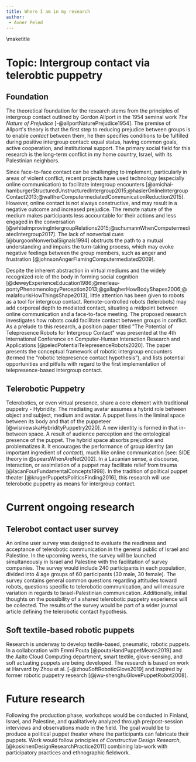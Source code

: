 ```yaml
---
title: Where I am in my research
author:
 - Avner Peled
---
```

 
\maketitle

# Topic: Intergroup contact via telerobtic puppetry
## Foundation
The theoretical foundation for the research stems from the principles of intergroup contact outlined by Gordon Allport in the 1954 seminal work _The Nature of Prejudice_ [-@allportNaturePrejudice1954]. The premise of Allport's theory is that the first step to reducing prejudice between groups is to enable _contact_ between them, he then specifies conditions to be fulfilled during positive intergroup contact: equal status, having common goals, active cooperation, and institutional support. The primary social field for this research is the long-term conflict in my home country, Israel, with its Palestinian neighbors. 

Since face-to-face contact can be challenging to implement, particularly in areas of violent conflict, recent projects have used technology (especially online communication) to facilitate intergroup encounters [@amichai-hamburgerStructuredUnstructuredIntergroup2015;@haslerOnlineIntergroupContact2013;@waltherComputermediatedCommunicationReduction2015]. However, online contact is not always constructive, and may result in a negative outcome and increased prejudice. The remote nature of the medium makes participants less accountable for their actions and less engaged in the conversation [@whiteImprovingIntergroupRelations2015;@schumannWhenComputermediatedIntergroup2017]. The lack of nonverbal cues [@burgoonNonverbalSignals1994] obstructs the path to a mutual understanding and impairs the turn-taking process, which may evoke negative feelings between the group members, such as anger and frustration [@johnsonAngerFlamingComputermediated2009].

Despite the inherent abstraction in virtual mediums and the widely recognized role of the body in forming social cognition [@deweyExperienceEducation1986;@merleau-pontyPhenomenologyPerception2013;@gallagherHowBodyShapes2006;@malafourisHowThingsShape2013], little attention has been given to robots as a tool for intergroup contact. Remote-controlled robots (telerobots) may add corporeal depth to mediated contact, situating a midpoint between online communication and a face-to-face meeting. The proposed research investigates how robots could facilitate contact between groups in conflict. As a prelude to this research, a position paper titled "The Potential of Telepresence Robots for Intergroup Contact" was presented at the 4th International Conference on Computer-Human Interaction Research and Applications [@peledPotentialTelepresenceRobots2020]. The paper presents the conceptual framework of robotic intergroup encounters (termed the “robotic telepresence contact hypothesis”), and lists potential opportunities and pitfalls with regard to the first implementation of telepresence-based intergroup contact.

## Telerobotic Puppetry
Telerobotics, or even virtual presence, share a core element with traditional puppetry - Hybridity. The mediating avatar assumes a hybrid role between object and subject, medium and avatar. A puppet lives in the liminal space between its body and that of the puppeteer [@wisniewskaHybridityPuppetry2020]. A new identity is formed in that in-between space. A result of audience perception and the ontological presence of the puppet. The hybrid space absorbs prejudice and problematizes it. It encourages the performance of group identity (an important ingredient of _contact_), much like online communication [see: SIDE theory in @spearsWhenAreNet2002]. In a Lacanian sense, a discourse, interaction, or assimilation of a puppet may facilitate relief from trauma [@lacanFourFundamentalConcepts1998]. In the tradition of political puppet theater [@krugerPuppetsPoliticsFinding2016], this research will use telerobotic puppetry as means for intergroup contact. 

# Current ongoing research 
## Telerobot contact user survey
An online user survey was designed to evaluate the readiness and acceptance of telerobotic communication in the general public of Israel and Palestine. In the upcoming weeks, the survey will be launched simultaneously in Israel and Palestine with the facilitation of survey companies. The survey would include 240 participants in each population, divided into 4 age groups of 60 participants (30 male, 30 female). The survey contains general common questions regarding attitudes toward robots, questions specific to telerobotic communication, and will measure variation in regards to Israel-Palestinian communication. Additionally, initial thoughts on the possibility of a shared telerobotic puppetry experience will be collected. The results of the survey would be part of a wider journal article defining the telerobotic contact hypothesis.

## Soft textile-based robotic puppets
Research is underway to develop textile-based, pneumatic, robotic puppets. In a collaboration with Emmi Pouta [@poutaHandPuppetMeans2019] and the Aalto Cloud Computing department, smart textile, glove-sensing, and soft actuating puppets are being developed. The research is based on work at Harvard by Zhou et al. [-@zhouSoftRoboticGlove2019] and inspired by former robotic puppetry research [@jwu-shenghuGlovePuppetRobot2008].

# Future research
Following the production phase, workshops would be conducted in Finland, Israel, and Palestine, and qualitatively analyzed through pre/post-session interviews and observations made in the field. The goal would be to produce a political puppet theater where the participants can fabricate their puppets. Work would follow principles of _Constructive Design Research_, [@koskinenDesignResearchPractice2011] combining lab-work with participatory practices and ethnographic fieldwork.

